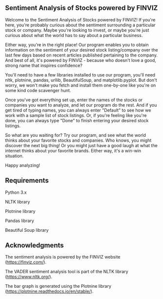 ## Sentiment Analysis of Stocks powered by FINVIZ

Welcome to the Sentiment Analysis of Stocks powered by FINVIZ! If you're here, you're probably curious about the sentiment surrounding a particular stock or company. Maybe you're looking to invest, or maybe you're just curious about what the world has to say about a particular business.

Either way, you're in the right place! Our program enables you to obtain information on the sentiment of your desired stock listing/company over the last few days based on recent articles published pertaining to the company. And best of all, it's powered by FINVIZ - because who doesn't love a good, strong name that inspires confidence?

You'll need to have a few libraries installed to use our program, you'll need nltk, plotnine, pandas, urllib, BeautifulSoup, and matplotlib.pyplot. But don't worry, we won't make you fetch and install them one-by-one like you're on some kind code scavenger hunt.

Once you've got everything set up, enter the names of the stocks or companies you want to analyze, and let our program do the rest. And if you get tired of typing names, you can always enter "Default" to see how we work with a sample list of stock listings. Or, if you're feeling like you're done, you can always type "Done" to finish entering your desired stock listings.

So what are you waiting for? Try our program, and see what the world thinks about your favorite stocks and companies. Who knows, you might discover the next big thing! Or you might just have a good laugh at what the internet thinks about your favorite brands. Either way, it's a win-win situation.

Happy analyzing!

## Requirements

Python 3.x

NLTK library

Plotnine library

Pandas library

Beautiful Soup library

## Acknowledgments

The sentiment analysis is powered by the FINVIZ website (https://finviz.com/).

The VADER sentiment analysis tool is part of the NLTK library (https://www.nltk.org/).

The bar graph is generated using the Plotnine library (https://plotnine.readthedocs.io/en/stable/).
